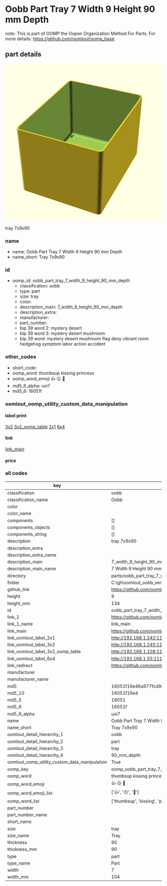 # Oobb Part Tray 7 Width 9 Height 90 mm Depth  

note: This is part of OOMP the Oopen Organization Method For Parts. For more details: https://github.com/oomlout/oomp_base

##  part details
  

[![](3dpr.png)](3dpr.png)

tray 7x9x90



### name
* name: Oobb Part Tray 7 Width 9 Height 90 mm Depth
* name_short: Tray 7x9x90 
### id
* oomp_id: oobb_part_tray_7_width_9_height_90_mm_depth
  * classification: oobb
  * type: part
  * size: tray
  * color: 
  * description_main: 7_width_9_height_90_mm_depth
  * description_extra: 
  * manufacturer: 
  * part_number: 
  * bip 39 word 2: mystery desert
  * bip 39 word 3: mystery desert mushroom
  * bip 39 word: mystery desert mushroom flag deny vibrant room hedgehog symptom labor action accident

### other_codes
* short_code: 
* oomp_word: thumbsup kissing princess
* oomp_word_emoji :thumbsup: :kissing: :princess:
* md5_6_alpha: uxi7
* md5_6: 16051f






### oomlout_oomp_utility_custom_data_manipulation
#### label print
[3x2](http://192.168.1.245:1112/?label=oomp%20uxi7)
[3x2_oomp_table](http://192.168.1.108:1112/?label=oomp%20uxi7)
[2x1](http://192.168.1.242:1112/?label=oomp%20uxi7)
[6x4](http://192.168.1.55:1112/?label=oomp%20uxi7)    

#### link

[link_main](https://github.com/oomlout/oomlout_oobb_version_4_generated_parts/tree/main/navigation_oomp/oobb/part/tray/7_width_9_height_90_mm_depth/part)                              

#### price







### all codes 
| key | value |  
| --- | --- |  
| classification | oobb |  
| classification_name | Oobb |  
| color |  |  
| color_name |  |  
| components | [] |  
| components_objects | [] |  
| components_string | [] |  
| description | tray 7x9x90 |  
| description_extra |  |  
| description_extra_name |  |  
| description_main | 7_width_9_height_90_mm_depth |  
| description_main_name | 7 Width 9 Height 90 mm Depth |  
| directory | parts/oobb_part_tray_7_width_9_height_90_mm_depth |  
| folder | C:\gh\oomlout_oobb_version_4_generated_parts\parts\oobb_part_tray_7_width_9_height_90_mm_depth |  
| github_link | https://github.com/oomlout/oomlout_oomp_part_src/tree/main/parts/oobb_part_tray_7_width_9_height_90_mm_depth |  
| height | 9 |  
| height_mm | 134 |  
| id | oobb_part_tray_7_width_9_height_90_mm_depth |  
| link_1 | https://github.com/oomlout/oomlout_oobb_version_4_generated_parts/tree/main/navigation_oomp/oobb/part/tray/7_width_9_height_90_mm_depth/part |  
| link_1_name | link_main |  
| link_main | https://github.com/oomlout/oomlout_oobb_version_4_generated_parts/tree/main/navigation_oomp/oobb/part/tray/7_width_9_height_90_mm_depth/part |  
| link_oomlout_label_2x1 | http://192.168.1.242:1112/?label=oomp%20uxi7 |  
| link_oomlout_label_3x2 | http://192.168.1.245:1112/?label=oomp%20uxi7 |  
| link_oomlout_label_3x2_oomp_table | http://192.168.1.108:1112/?label=oomp%20uxi7 |  
| link_oomlout_label_6x4 | http://192.168.1.55:1112/?label=oomp%20uxi7 |  
| link_redirect | https://github.com/oomlout/oomlout_oobb_version_4_generated_parts/tree/main/parts/oobb_tray_07_09_90 |  
| manufacturer |  |  
| manufacturer_name |  |  
| md5 | 16051f16e46a977fcd9d5583238eec93 |  
| md5_10 | 16051f16e4 |  
| md5_5 | 16051 |  
| md5_6 | 16051f |  
| md5_6_alpha | uxi7 |  
| name | Oobb Part Tray 7 Width 9 Height 90 mm Depth |  
| name_short | Tray 7x9x90  |  
| oomlout_detail_hierarchy_1 | oobb |  
| oomlout_detail_hierarchy_2 | part |  
| oomlout_detail_hierarchy_3 | tray |  
| oomlout_detail_hierarchy_4 | 90_mm_depth |  
| oomlout_oomp_utility_custom_data_manipulation | True |  
| oomp_key | oomp_oobb_part_tray_7_width_9_height_90_mm_depth |  
| oomp_word | thumbsup kissing princess |  
| oomp_word_emoji | :thumbsup: :kissing: :princess: |  
| oomp_word_emoji_list | [':thumbsup:', ':kissing:', ':princess:'] |  
| oomp_word_list | ['thumbsup', 'kissing', 'princess'] |  
| part_number |  |  
| part_number_name |  |  
| short_name |  |  
| size | tray |  
| size_name | Tray |  
| thickness | 90 |  
| thickness_mm | 90 |  
| type | part |  
| type_name | Part |  
| width | 7 |  
| width_mm | 104 |  
